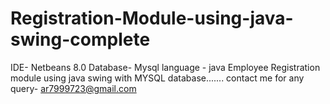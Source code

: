 # Registration-Module-using-java-swing-complete
IDE- Netbeans 8.0
Database- Mysql
language - java 
Employee Registration  module using java swing with MYSQL database.......
contact me for any query- ar7999723@gmail.com
